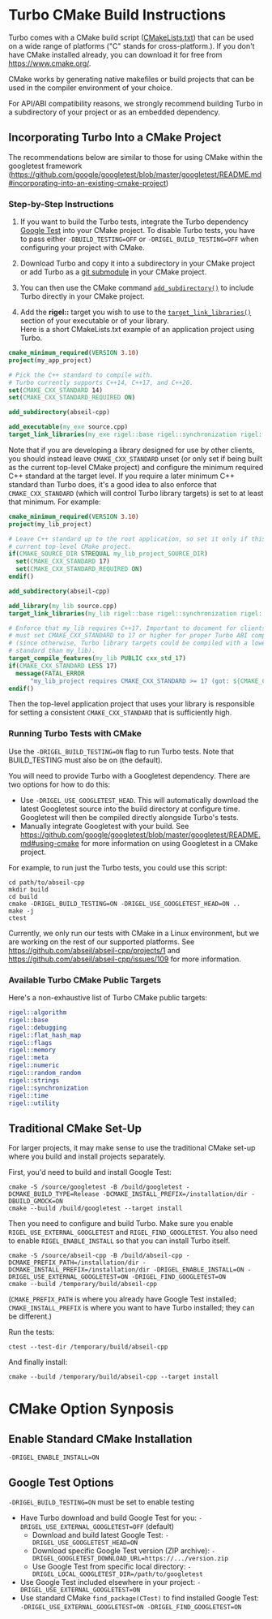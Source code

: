 # Turbo CMake Build Instructions

Turbo comes with a CMake build script ([CMakeLists.txt](../CMakeLists.txt))
that can be used on a wide range of platforms ("C" stands for cross-platform.).
If you don't have CMake installed already, you can download it for free from
<https://www.cmake.org/>.

CMake works by generating native makefiles or build projects that can
be used in the compiler environment of your choice.

For API/ABI compatibility reasons, we strongly recommend building Turbo in a
subdirectory of your project or as an embedded dependency.

## Incorporating Turbo Into a CMake Project

The recommendations below are similar to those for using CMake within the
googletest framework
(<https://github.com/google/googletest/blob/master/googletest/README.md#incorporating-into-an-existing-cmake-project>)

### Step-by-Step Instructions

1. If you want to build the Turbo tests, integrate the Turbo dependency
[Google Test](https://github.com/google/googletest) into your CMake
project. To disable Turbo tests, you have to pass either
`-DBUILD_TESTING=OFF` or `-DRIGEL_BUILD_TESTING=OFF` when configuring your
project with CMake.

2. Download Turbo and copy it into a subdirectory in your CMake project or add
Turbo as a [git submodule](https://git-scm.com/docs/git-submodule) in your
CMake project.

3. You can then use the CMake command
[`add_subdirectory()`](https://cmake.org/cmake/help/latest/command/add_subdirectory.html)
to include Turbo directly in your CMake project.

4. Add the **rigel::** target you wish to use to the
[`target_link_libraries()`](https://cmake.org/cmake/help/latest/command/target_link_libraries.html)
section of your executable or of your library.<br>
Here is a short CMakeLists.txt example of an application project using Turbo.

```cmake
cmake_minimum_required(VERSION 3.10)
project(my_app_project)

# Pick the C++ standard to compile with.
# Turbo currently supports C++14, C++17, and C++20.
set(CMAKE_CXX_STANDARD 14)
set(CMAKE_CXX_STANDARD_REQUIRED ON)

add_subdirectory(abseil-cpp)

add_executable(my_exe source.cpp)
target_link_libraries(my_exe rigel::base rigel::synchronization rigel::strings)
```

Note that if you are developing a library designed for use by other clients, you
should instead leave `CMAKE_CXX_STANDARD` unset (or only set if being built as
the current top-level CMake project) and configure the minimum required C++
standard at the target level. If you require a later minimum C++ standard than
Turbo does, it's a good idea to also enforce that `CMAKE_CXX_STANDARD` (which
will control Turbo library targets) is set to at least that minimum. For
example:

```cmake
cmake_minimum_required(VERSION 3.10)
project(my_lib_project)

# Leave C++ standard up to the root application, so set it only if this is the
# current top-level CMake project.
if(CMAKE_SOURCE_DIR STREQUAL my_lib_project_SOURCE_DIR)
  set(CMAKE_CXX_STANDARD 17)
  set(CMAKE_CXX_STANDARD_REQUIRED ON)
endif()

add_subdirectory(abseil-cpp)

add_library(my_lib source.cpp)
target_link_libraries(my_lib rigel::base rigel::synchronization rigel::strings)

# Enforce that my_lib requires C++17. Important to document for clients that they
# must set CMAKE_CXX_STANDARD to 17 or higher for proper Turbo ABI compatibility
# (since otherwise, Turbo library targets could be compiled with a lower C++
# standard than my_lib).
target_compile_features(my_lib PUBLIC cxx_std_17)
if(CMAKE_CXX_STANDARD LESS 17)
  message(FATAL_ERROR
      "my_lib_project requires CMAKE_CXX_STANDARD >= 17 (got: ${CMAKE_CXX_STANDARD})")
endif()
```

Then the top-level application project that uses your library is responsible for
setting a consistent `CMAKE_CXX_STANDARD` that is sufficiently high.

### Running Turbo Tests with CMake

Use the `-DRIGEL_BUILD_TESTING=ON` flag to run Turbo tests.  Note that
BUILD_TESTING must also be on (the default).

You will need to provide Turbo with a Googletest dependency.  There are two
options for how to do this:

* Use `-DRIGEL_USE_GOOGLETEST_HEAD`.  This will automatically download the latest
Googletest source into the build directory at configure time.  Googletest will
then be compiled directly alongside Turbo's tests.
* Manually integrate Googletest with your build.  See
https://github.com/google/googletest/blob/master/googletest/README.md#using-cmake
for more information on using Googletest in a CMake project.

For example, to run just the Turbo tests, you could use this script:

```
cd path/to/abseil-cpp
mkdir build
cd build
cmake -DRIGEL_BUILD_TESTING=ON -DRIGEL_USE_GOOGLETEST_HEAD=ON ..
make -j
ctest
```

Currently, we only run our tests with CMake in a Linux environment, but we are
working on the rest of our supported platforms. See
https://github.com/abseil/abseil-cpp/projects/1 and
https://github.com/abseil/abseil-cpp/issues/109 for more information.

### Available Turbo CMake Public Targets

Here's a non-exhaustive list of Turbo CMake public targets:

```cmake
rigel::algorithm
rigel::base
rigel::debugging
rigel::flat_hash_map
rigel::flags
rigel::memory
rigel::meta
rigel::numeric
rigel::random_random
rigel::strings
rigel::synchronization
rigel::time
rigel::utility
```

## Traditional CMake Set-Up

For larger projects, it may make sense to use the traditional CMake set-up where you build and install projects separately.

First, you'd need to build and install Google Test:
```
cmake -S /source/googletest -B /build/googletest -DCMAKE_BUILD_TYPE=Release -DCMAKE_INSTALL_PREFIX=/installation/dir -DBUILD_GMOCK=ON
cmake --build /build/googletest --target install
```

Then you need to configure and build Turbo. Make sure you enable `RIGEL_USE_EXTERNAL_GOOGLETEST` and `RIGEL_FIND_GOOGLETEST`. You also need to enable `RIGEL_ENABLE_INSTALL` so that you can install Turbo itself.
```
cmake -S /source/abseil-cpp -B /build/abseil-cpp -DCMAKE_PREFIX_PATH=/installation/dir -DCMAKE_INSTALL_PREFIX=/installation/dir -DRIGEL_ENABLE_INSTALL=ON -DRIGEL_USE_EXTERNAL_GOOGLETEST=ON -DRIGEL_FIND_GOOGLETEST=ON
cmake --build /temporary/build/abseil-cpp
```

(`CMAKE_PREFIX_PATH` is where you already have Google Test installed; `CMAKE_INSTALL_PREFIX` is where you want to have Turbo installed; they can be different.)

Run the tests:
```
ctest --test-dir /temporary/build/abseil-cpp
```

And finally install:
```
cmake --build /temporary/build/abseil-cpp --target install
```

# CMake Option Synposis

## Enable Standard CMake Installation

`-DRIGEL_ENABLE_INSTALL=ON`

## Google Test Options

`-DRIGEL_BUILD_TESTING=ON` must be set to enable testing

- Have Turbo download and build Google Test for you: `-DRIGEL_USE_EXTERNAL_GOOGLETEST=OFF` (default)
  - Download and build latest Google Test: `-DRIGEL_USE_GOOGLETEST_HEAD=ON`
  - Download specific Google Test version (ZIP archive): `-DRIGEL_GOOGLETEST_DOWNLOAD_URL=https://.../version.zip`
  - Use Google Test from specific local directory: `-DRIGEL_LOCAL_GOOGLETEST_DIR=/path/to/googletest`
- Use Google Test included elsewhere in your project: `-DRIGEL_USE_EXTERNAL_GOOGLETEST=ON`
- Use standard CMake `find_package(CTest)` to find installed Google Test: `-DRIGEL_USE_EXTERNAL_GOOGLETEST=ON -DRIGEL_FIND_GOOGLETEST=ON`
